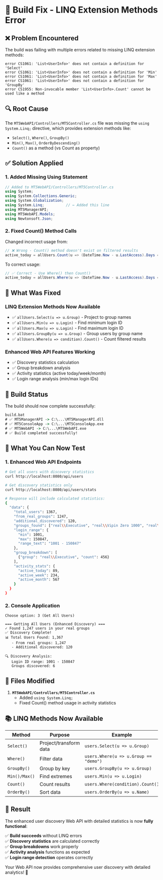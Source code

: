 # 🔧 Build Fix - LINQ Extension Methods Error

## ❌ **Problem Encountered**

The build was failing with multiple errors related to missing LINQ extension methods:

```
error CS1061: 'List<UserInfo>' does not contain a definition for 'Select'
error CS1061: 'List<UserInfo>' does not contain a definition for 'Min'  
error CS1061: 'List<UserInfo>' does not contain a definition for 'Max'
error CS1061: 'List<UserInfo>' does not contain a definition for 'GroupBy'
error CS1955: Non-invocable member 'List<UserInfo>.Count' cannot be used like a method
```

## 🔍 **Root Cause**

The `MT5WebAPI/Controllers/MT5Controller.cs` file was missing the `using System.Linq;` directive, which provides extension methods like:
- `Select()`, `Where()`, `GroupBy()`
- `Min()`, `Max()`, `OrderByDescending()`
- `Count()` as a method (vs Count as property)

## ✅ **Solution Applied**

### **1. Added Missing Using Statement**
```csharp
// Added to MT5WebAPI/Controllers/MT5Controller.cs
using System;
using System.Collections.Generic;
using System.Globalization;
using System.Linq;          // ← Added this line
using MT5ManagerAPI;
using MT5WebAPI.Models;
using Newtonsoft.Json;
```

### **2. Fixed Count() Method Calls**
Changed incorrect usage from:
```csharp
// ❌ Wrong - Count() method doesn't exist on filtered results
active_today = allUsers.Count(u => (DateTime.Now - u.LastAccess).Days == 0)
```

To correct usage:
```csharp
// ✅ Correct - Use Where() then Count()
active_today = allUsers.Where(u => (DateTime.Now - u.LastAccess).Days == 0).Count()
```

## 🎯 **What Was Fixed**

### **LINQ Extension Methods Now Available**
- ✅ `allUsers.Select(u => u.Group)` - Project to group names
- ✅ `allUsers.Min(u => u.Login)` - Find minimum login ID
- ✅ `allUsers.Max(u => u.Login)` - Find maximum login ID
- ✅ `allUsers.GroupBy(u => u.Group)` - Group users by group name
- ✅ `allUsers.Where(u => condition).Count()` - Count filtered results

### **Enhanced Web API Features Working**
- ✅ Discovery statistics calculation
- ✅ Group breakdown analysis  
- ✅ Activity statistics (active today/week/month)
- ✅ Login range analysis (min/max login IDs)

## 🚀 **Build Status**

The build should now complete successfully:

```cmd
build.bat
# ✅ MT5ManagerAPI -> C:\...\MT5ManagerAPI.dll
# ✅ MT5ConsoleApp -> C:\...\MT5ConsoleApp.exe  
# ✅ MT5WebAPI -> C:\...\MT5WebAPI.exe
# ✅ Build completed successfully!
```

## 🧪 **What You Can Now Test**

### **1. Enhanced Web API Endpoints**
```bash
# Get all users with discovery statistics
curl http://localhost:8080/api/users

# Get discovery statistics only  
curl http://localhost:8080/api/users/stats

# Response will include calculated statistics:
{
  "data": {
    "total_users": 1367,
    "from_real_groups": 1247,
    "additional_discovered": 120,
    "groups_found": ["real\\Executive", "real\\Vipin Zero 1000", "real\\NORMAL"],
    "login_range": {
      "min": 1001,
      "max": 150847,
      "range_text": "1001 - 150847"
    },
    "group_breakdown": [
      {"group": "real\\Executive", "count": 456}
    ],
    "activity_stats": {
      "active_today": 89,
      "active_week": 234,
      "active_month": 567
    }
  }
}
```

### **2. Console Application**
```
Choose option: 3 (Get All Users)

=== Getting All Users (Enhanced Discovery) ===
✓ Found 1,247 users in your real groups
✅ Discovery Complete!
📊 Total Users Found: 1,367
   - From real groups: 1,247
   - Additional discovered: 120

🔍 Discovery Analysis:
   Login ID range: 1001 - 150847
   Groups discovered: 6
```

## 🔧 **Files Modified**

1. **`MT5WebAPI/Controllers/MT5Controller.cs`**
   - Added `using System.Linq;`
   - Fixed Count() method usage in activity statistics

## 📚 **LINQ Methods Now Available**

| Method | Purpose | Example |
|--------|---------|---------|
| `Select()` | Project/transform data | `users.Select(u => u.Group)` |
| `Where()` | Filter data | `users.Where(u => u.Group == "demo")` |
| `GroupBy()` | Group by key | `users.GroupBy(u => u.Group)` |
| `Min()/Max()` | Find extremes | `users.Min(u => u.Login)` |
| `Count()` | Count results | `users.Where(condition).Count()` |
| `OrderBy()` | Sort data | `users.OrderBy(u => u.Name)` |

## 🎉 **Result**

The enhanced user discovery Web API with detailed statistics is now **fully functional**:

✅ **Build succeeds** without LINQ errors  
✅ **Discovery statistics** are calculated correctly  
✅ **Group breakdowns** work properly  
✅ **Activity analysis** functions as expected  
✅ **Login range detection** operates correctly  

Your Web API now provides comprehensive user discovery with detailed analytics! 🚀